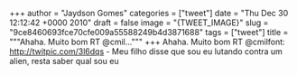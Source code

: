 
+++
author = "Jaydson Gomes"
categories = ["tweet"]
date = "Thu Dec 30 12:12:42 +0000 2010"
draft = false
image = "{TWEET_IMAGE}"
slug = "9ce8460693fce70cfe009a55588249b4d3871688"
tags = ["tweet"]
title = """Ahaha. Muito bom RT @cmil..."""
+++
Ahaha. Muito bom RT @cmilfont: http://twitpic.com/3l6dqs - Meu filho disse que sou eu lutando contra um alien, resta saber qual sou eu
